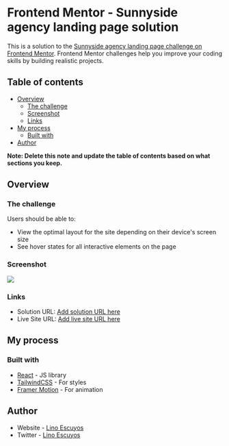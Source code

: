 # Frontend Mentor - Sunnyside agency landing page solution

This is a solution to the [Sunnyside agency landing page challenge on Frontend Mentor](https://www.frontendmentor.io/challenges/sunnyside-agency-landing-page-7yVs3B6ef). Frontend Mentor challenges help you improve your coding skills by building realistic projects.

## Table of contents

- [Overview](#overview)
  - [The challenge](#the-challenge)
  - [Screenshot](#screenshot)
  - [Links](#links)
- [My process](#my-process)
  - [Built with](#built-with)
- [Author](#author)

**Note: Delete this note and update the table of contents based on what sections you keep.**

## Overview

### The challenge

Users should be able to:

- View the optimal layout for the site depending on their device's screen size
- See hover states for all interactive elements on the page

### Screenshot

![](./src/screenshot.jpg)

### Links

- Solution URL: [Add solution URL here](https://github.com/donlinoxd/sunny-agency-landing-page)
- Live Site URL: [Add live site URL here](https://zeno-sunny-agency.netlify.com)

## My process

### Built with

- [React](https://reactjs.org/) - JS library
- [TailwindCSS](https://tailwindcss.com/) - For styles
- [Framer Motion](https://www.framer.com/motion/) - For animation

## Author

- Website - [Lino Escuyos](https://donlinoxd.github.io/)
- Twitter - [Lino Escuyos](https://www.linkedin.com/in/lino-jr-escuyos-069774170/)
